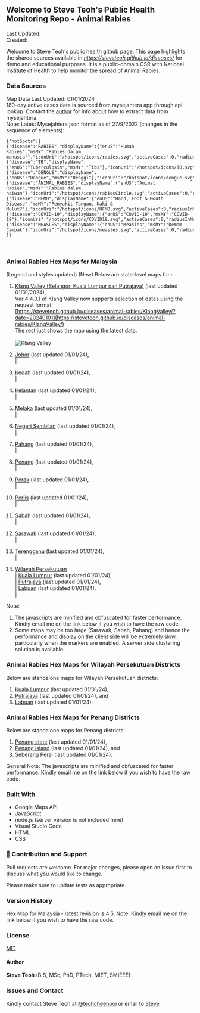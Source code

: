﻿## Welcome to Steve Teoh's Public Health Monitoring Repo - Animal Rabies

Last Updated: 
<br/>Created:  

Welcome to Steve Teoh's public health github page. This page highlights the shared sources available in _https://steveteoh.github.io/diseases/_ for demo and educational purposes. It is a public-domain CSR with National Institute of Health to help monitor the spread of Animal Rabies.

### Data Sources
Map Data Last Updated: 01/01/2024<br>
180-day active cases data is sourced from mysejahtera app through api lookup. Contact the [author](mailto:chteoh@ieee.org?subject=Mysejahtera "Mysejahtera") for info about how to extract data from mysejahtera.<br>
Note: 
Latest Mysejahtera json format as of 27/9/2022 (changes in the sequence of elements):
```
{"hotSpots":[
{"disease":"RABIES","displayName":{"enUS":"Human Rabies","msMY":"Rabies dalam manusia"},"iconUri":"/hotspot/icons/rabies.svg","activeCases":0,"radiusInMeters":1000.0,"durationInDays":90},
{"disease":"TB","displayName":{"enUS":"Tuberculosis","msMY":"Tibi"},"iconUri":"/hotspot/icons/TB.svg","activeCases":0,"radiusInMeters":1000.0,"durationInDays":60},
{"disease":"DENGUE","displayName":{"enUS":"Dengue","msMY":"Denggi"},"iconUri":"/hotspot/icons/dengue.svg","activeCases":0,"radiusInMeters":200.0,"durationInDays":14},
{"disease":"ANIMAL_RABIES","displayName":{"enUS":"Animal Rabies","msMY":"Rabies dalam haiwan"},"iconUri":"/hotspot/icons/rabiesCircle.svg","activeCases":0,"radiusInMeters":5000.0,"durationInDays":180},
{"disease":"HFMD","displayName":{"enUS":"Hand, Foot & Mouth Disease","msMY":"Penyakit Tangan, Kaki & Mulut?"},"iconUri":"/hotspot/icons/HFMD.svg","activeCases":0,"radiusInMeters":5000.0,"durationInDays":7},
{"disease":"COVID-19","displayName":{"enUS":"COVID-19","msMY":"COVID-19"},"iconUri":"/hotspot/icons/COVID19.svg","activeCases":0,"radiusInMeters":1000.0,"durationInDays":14},
{"disease":"MEASLES","displayName":{"enUS":"Measles","msMY":"Demam Campak"},"iconUri":"/hotspot/icons/measles.svg","activeCases":0,"radiusInMeters":1000.0,"durationInDays":25}
]}
```
<br>

### Animal Rabies Hex Maps for Malaysia
(Legend and styles updated)  (New)
Below are state-level maps for : <br>
1. [Klang Valley (Selangor, Kuala Lumpur dan Putrajaya)](https://steveteoh.github.io/diseases/animal-rabies/KlangValley/) (last updated 01/01/2024), <br>
   Ver 4.4.0.1 of Klang Valley now supports selection of dates using the request format: <br>
   [https://steveteoh.github.io/diseases/animal-rabies/KlangValley/?date=20240101](https://steveteoh.github.io/diseases/animal-rabies/KlangValley/) <br>
   The rest just shows the map using the latest data. <br><br>   ![Klang Valley](https://steveteoh.github.io/img/ms-klangvalley.jpg)

2. [Johor](http://steveteoh.github.io/diseases/animal-rabies/Johor/?date=20230611) (last updated 01/01/24), <br>        |
3. [Kedah](https://steveteoh.github.io/diseases/animal-rabies/Kedah/?date=20230611) (last updated 01/01/24), <br>  |
4. [Kelantan](https://steveteoh.github.io/diseases/animal-rabies/Kelantan/?date=20230611) (last updated 01/01/24), <br>  |
5. [Melaka](http://steveteoh.github.io/diseases/animal-rabies/Melaka/?date=20230611) (last updated 01/01/24), <br>  |
6. [Negeri Sembilan](http://steveteoh.github.io/diseases/animal-rabies/NegeriSembilan/?date=20230611) (last updated 01/01/24), <br>  |
7. [Pahang](https://steveteoh.github.io/diseases/animal-rabies/Pahang/?date=20230611) (last updated 01/01/24), <br>  |
8. [Penang](http://steveteoh.github.io/diseases/animal-rabies/Penang/?date=20230611) (last updated 01/01/24), <br>  |
9. [Perak](https://steveteoh.github.io/diseases/animal-rabies/Perak/?date=20230611) (last updated 01/01/24), <br>  |
10. [Perlis](https://steveteoh.github.io/diseases/animal-rabies/Perlis/?date=20230611) (last updated 01/01/24), <br>  |
11. [Sabah](http://steveteoh.github.io/diseases/animal-rabies/Sabah/?date=20230611) (last updated 01/01/24), <br>  |
12. [Sarawak](http://steveteoh.github.io/diseases/animal-rabies/Sarawak/?date=20230611) (last updated 01/01/24), <br>  |
13. [Terengganu](https://steveteoh.github.io/diseases/animal-rabies/Terengganu/?date=20230611) (last updated 01/01/24), <br>  |
14. [Wilayah Persekutuan](http://steveteoh.github.io/diseases/animal-rabies/Wilayah/) <br>  |
    [Kuala Lumpur](http://steveteoh.github.io/diseases/animal-rabies/KualaLumpur/) (last updated 01/01/24), <br>  |
    [Putrajaya](http://steveteoh.github.io/diseases/animal-rabies/Putrajaya/) (last updated 01/01/24), <br>  |
    [Labuan](http://steveteoh.github.io/diseases/animal-rabies/Labuan/) (last updated 01/01/24).<br>  | 
 
Note: 
1. The javascripts are minified and obfuscated for faster performance. Kindly email me on the link below if you wish to have the raw code. 
2. Some maps may be too large (Sarawak, Sabah, Pahang) and hence the performance and display on the client side will be extremely slow, particularly when the markers are enabled. 
   A server side clustering solution is available.


### Animal Rabies Hex Maps for Wilayah Persekutuan Districts
Below are standalone maps for Wilayah Persekutuan districts: <br>
1. [Kuala Lumpur](http://steveteoh.github.io/diseases/animal-rabies/KualaLumpur) (last updated 01/01/24),<br>
2. [Putrajaya](http://steveteoh.github.io/diseases/animal-rabies/Putrajaya) (last updated 01/01/24), and<br>
3. [Labuan](http://steveteoh.github.io/diseases/animal-rabies/Labuan) (last updated 01/01/24).<br>

### Animal Rabies Hex Maps for Penang Districts
Below are standalone maps for Penang districts: <br>
1. [Penang state](http://steveteoh.github.io/diseases/animal-rabies/Penang/index.html) (last updated 01/01/24),  <br>
2. [Penang island](http://steveteoh.github.io/diseases/animal-rabies/Penang/island.html) (last updated 01/01/24), and  <br>
3. [Seberang Perai](http://steveteoh.github.io/diseases/animal-rabies/Penang/perai.html) (last updated 01/01/24). <br>

General Note: The javascripts are minified and obfuscated for faster performance. Kindly email me on the link below if you wish to have the raw code. 


### Built With

- Google Maps API
- JavaScript
- node.js (server version is not included here)
- Visual Studio Code
- HTML
- CSS

### 🤝 Contribution and Support
Pull requests are welcome. For major changes, please open an issue first to discuss what you would like to change.

Please make sure to update tests as appropriate.

### Version History
Hex Map for Malaysia - latest revision is 4.5.
Note: Kindly email me on the link below if you wish to have the raw code. 

### License
[MIT](https://steveteoh.github.io/diseases/animal-rabies/LICENSE)

#### Author
**Steve Teoh** (B.S, MSc, PhD, PTech, MIET, SMIEEE)

### Issues and Contact
Kindly contact Steve Teoh at [@teohcheehooi](https://twitter.com/teohcheehooi) or email to [Steve](mailto:chteoh@ieee.org?subject=Map "Map")
